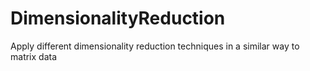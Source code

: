 # DimensionalityReduction

Apply different dimensionality reduction techniques in a similar way to matrix data
